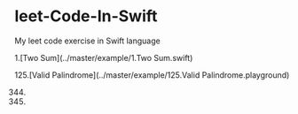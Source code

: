 # leet-Code-In-Swift
My leet code exercise in Swift language

1.[Two Sum](../master/example/1.Two Sum.swift)

125.[Valid Palindrome](../master/example/125.Valid Palindrome.playground)

344.

347.
